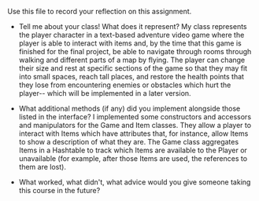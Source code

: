 Use this file to record your reflection on this assignment.

- Tell me about your class! What does it represent? 
My class represents the player character in a text-based adventure video game where the player is able to interact with items and, by the time that this game is finished for the final project, be able to navigate through rooms through walking and different parts of a map by flying. The player can change their size and rest at specific sections of the game so that they may fit into small spaces, reach tall places, and restore the health points that they lose from encountering enemies or obstacles which hurt the player-- which will be implemented in a later version. 

- What additional methods (if any) did you implement alongside those listed in the interface?
I implemented some constructors and accessors and manipulators for the Game and Item classes. They allow a player to 
interact with Items which have attributes that, for instance, allow Items to show a description of what they are. The Game class
aggregates Items in a Hashtable to track which Items are available to the Player or unavailable (for example, after those Items are used, the references to them are lost). 

- What worked, what didn't, what advice would you give someone taking this course in the future?
